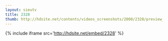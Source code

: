 ```yaml
---
layout: sieutv
title: 2328
thumb: http://hdsite.net/contents/videos_screenshots/2000/2328/preview_360p.mp4.jpg
---
```

{% include iframe src='http://hdsite.net/embed/2328' %}
 
